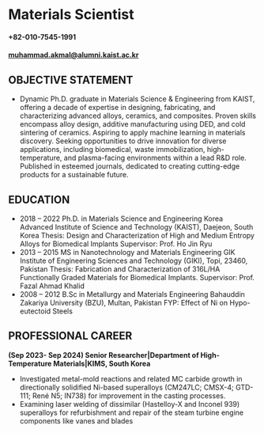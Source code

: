 # Materials Scientist
#### +82-010-7545-1991
#### muhammad.akmal@alumni.kaist.ac.kr
## OBJECTIVE STATEMENT
-	Dynamic Ph.D. graduate in Materials Science & Engineering from KAIST, offering a decade of expertise in designing, fabricating, and characterizing advanced alloys, ceramics, and composites. Proven skills encompass alloy design, additive manufacturing using DED, and cold sintering of ceramics. Aspiring to apply machine learning in materials discovery. Seeking opportunities to drive innovation for diverse applications, including biomedical, waste immobilization, high-temperature, and plasma-facing environments within a lead R&D role. Published in esteemed journals, dedicated to creating cutting-edge products for a sustainable future.
## EDUCATION 
-	2018 – 2022 Ph.D. in Materials Science and Engineering
	Korea Advanced Institute of Science and Technology (KAIST), Daejeon, South Korea
	Thesis: Design and Characterization of High and Medium Entropy Alloys for Biomedical Implants 
	Supervisor: Prof. Ho Jin Ryu
-	2013 – 2015 MS in Nanotechnology and Materials Engineering
GIK Institute of Engineering Sciences and Technology (GIKI), Topi, 23460, Pakistan
Thesis: Fabrication and Characterization of 316L/HA Functionally Graded Materials for Biomedical Implants. Supervisor: Prof. Fazal Ahmad Khalid
-	2008 – 2012 B.Sc in Metallurgy and Materials Engineering
Bahauddin Zakariya University (BZU), Multan, Pakistan
FYP: Effect of Ni on Hypo-eutectoid Steels
## PROFESSIONAL CAREER 
**(Sep 2023- Sep 2024) Senior Researcher|Department of High-Temperature Materials|KIMS, South Korea**
-	Investigated metal-mold reactions and related MC carbide growth in directionally solidified Ni-based superalloys (CM247LC; CMSX-4; GTD-111; René N5; IN738) for improvement in the casting processes. 
-	Examining laser welding of dissimilar (Hastelloy-X and Inconel 939) superalloys for refurbishment and repair of the steam turbine engine components like vanes and blades 
